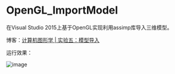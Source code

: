 # OpenGL_ImportModel
 在Visual Studio 2015上基于OpenGL实现利用assimp库导入三维模型。
 
 博客：[计算机图形学 | 实验五：模型导入](https://blog.csdn.net/ProgramNovice/article/details/130137188)


运行效果：

![image](https://github.com/UestcXiye/OpenGL_ImportModel/assets/58623498/f21ad15a-38dd-433a-aa17-e8d91ccb2026)
